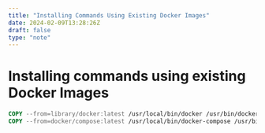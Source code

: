 ```yaml
---
title: "Installing Commands Using Existing Docker Images"
date: 2024-02-09T13:28:26Z
draft: false
type: "note"
---
```

# Installing commands using existing Docker Images

```dockerfile
COPY --from=library/docker:latest /usr/local/bin/docker /usr/bin/docker
COPY --from=docker/compose:latest /usr/local/bin/docker-compose /usr/bin/docker-compose
```
